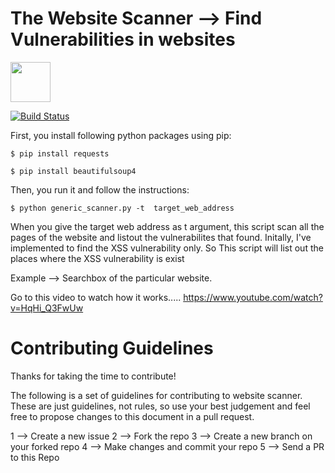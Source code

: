 # The Website Scanner --> Find Vulnerabilities in websites

<img src="https://github.com/rcvaram/website_scanner/blob/master/agence-olloweb-d9ILr-dbEdg-unsplash-scaled.jpg" height="64"/>

[![Build Status](https://travis-ci.org/zold-io/zold.svg?branch=master)](https://travis-ci.org/zold-io/zold)


First, you install following python packages using pip:

```
$ pip install requests
```

```
$ pip install beautifulsoup4

```
Then, you run it and follow the instructions:

```
$ python generic_scanner.py -t  target_web_address

```

When you give the target web address as t argument, this script scan all the pages of the website and listout the vulnerabilites that found.
Initally, I've implemented to find the XSS vulnerability only. So This script will list out the places where the XSS vulnerability is exist 
 
Example  -->  Searchbox of the particular website.
 
Go to this video to watch how it works.....
https://www.youtube.com/watch?v=HqHi_Q3FwUw

# Contributing Guidelines

Thanks for taking the time to contribute!

The following is a set of guidelines for contributing to website scanner. These are just guidelines, not rules, so use your best judgement and feel free to propose changes to this document in a pull request.

1 --> Create a new issue
2 --> Fork the repo
3 --> Create a new branch on your forked repo
4 --> Make changes and commit your repo
5 --> Send a PR to this Repo



